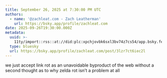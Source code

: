 ```yaml
---
title: September 26, 2025 at 7:30:00 PM UTC
authors:
  - name: '@zachleat.com - Zach Leatherman'
    url: https://bsky.app/profile/zachleat.com
date: 2025-09-26T19:30:00.000Z
metadata:
  uuid: >-
    11ty/import::rss::at://did:plc:xpchjovbk6sxl3bv74z7cs54/app.bsky.feed.post/3lzr7ct6iec2l
  type: bluesky
  url: https://bsky.app/profile/zachleat.com/post/3lzr7ct6iec2l
---
```

we just accept link rot as an unavoidable byproduct of the web without a second thought as to why zelda rot isn’t a problem at all